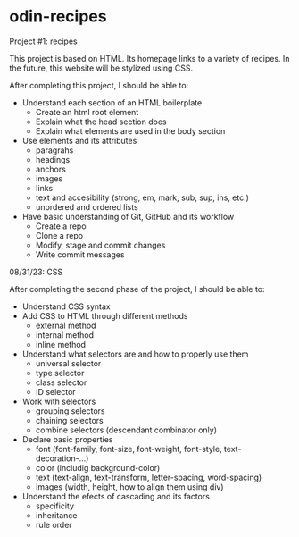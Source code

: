# odin-recipes
Project #1: recipes

This project is based on HTML. Its homepage links to a variety of recipes. In the future, this website will be stylized using CSS. 

After completing this project, I should be able to:
* Understand each section of an HTML boilerplate
    * Create an html root element
    * Explain what the head section does
    * Explain what elements are used in the body section
* Use elements and its attributes
    * paragrahs
    * headings
    * anchors
    * images
    * links
    * text and accesibility (strong, em, mark, sub, sup, ins, etc.)
    * unordered and ordered lists
* Have basic understanding of Git, GitHub and its workflow
    * Create a repo
    * Clone a repo
    * Modify, stage and commit changes
    * Write commit messages

08/31/23: CSS

After completing the second phase of the project, I should be able to:
* Understand CSS syntax
* Add CSS to HTML through different methods
    * external method
    * internal method
    * inline method
* Understand what selectors are and how to properly use them
    * universal selector
    * type selector
    * class selector
    * ID selector
* Work with selectors
    * grouping selectors
    * chaining selectors
    * combine selectors (descendant combinator only)
* Declare basic properties
    * font (font-family, font-size, font-weight, font-style, text-decoration-...)
    * color (includig background-color)
    * text (text-align, text-transform, letter-spacing, word-spacing)
    * images (width, height, how to align them using div)
* Understand the efects of cascading and its factors
    * specificity
    * inheritance
    * rule order

    

